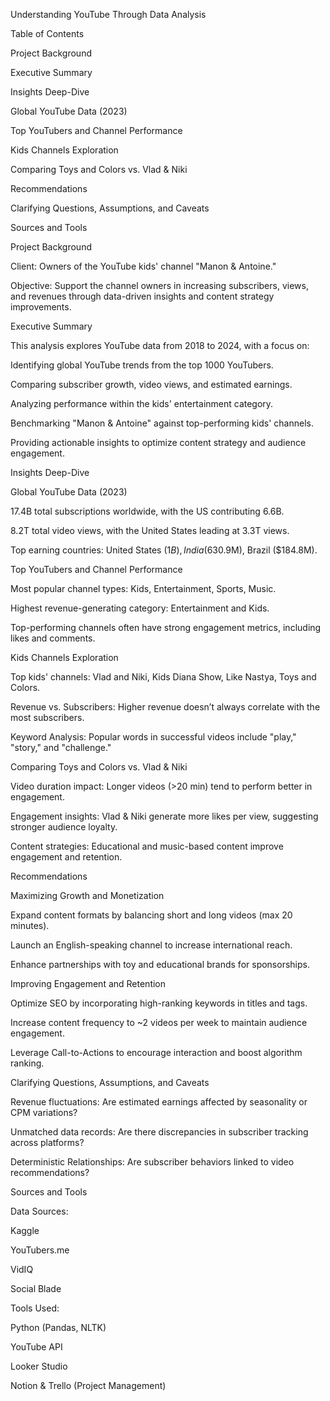 Understanding YouTube Through Data Analysis

Table of Contents

Project Background

Executive Summary

Insights Deep-Dive

Global YouTube Data (2023)

Top YouTubers and Channel Performance

Kids Channels Exploration

Comparing Toys and Colors vs. Vlad & Niki

Recommendations

Clarifying Questions, Assumptions, and Caveats

Sources and Tools

Project Background

Client: Owners of the YouTube kids' channel "Manon & Antoine."

Objective: Support the channel owners in increasing subscribers, views, and revenues through data-driven insights and content strategy improvements.

Executive Summary

This analysis explores YouTube data from 2018 to 2024, with a focus on:

Identifying global YouTube trends from the top 1000 YouTubers.

Comparing subscriber growth, video views, and estimated earnings.

Analyzing performance within the kids' entertainment category.

Benchmarking "Manon & Antoine" against top-performing kids' channels.

Providing actionable insights to optimize content strategy and audience engagement.

Insights Deep-Dive

Global YouTube Data (2023)

17.4B total subscriptions worldwide, with the US contributing 6.6B.

8.2T total video views, with the United States leading at 3.3T views.

Top earning countries: United States ($1B), India ($630.9M), Brazil ($184.8M).

Top YouTubers and Channel Performance

Most popular channel types: Kids, Entertainment, Sports, Music.

Highest revenue-generating category: Entertainment and Kids.

Top-performing channels often have strong engagement metrics, including likes and comments.

Kids Channels Exploration

Top kids' channels: Vlad and Niki, Kids Diana Show, Like Nastya, Toys and Colors.

Revenue vs. Subscribers: Higher revenue doesn’t always correlate with the most subscribers.

Keyword Analysis: Popular words in successful videos include "play," "story," and "challenge."

Comparing Toys and Colors vs. Vlad & Niki

Video duration impact: Longer videos (>20 min) tend to perform better in engagement.

Engagement insights: Vlad & Niki generate more likes per view, suggesting stronger audience loyalty.

Content strategies: Educational and music-based content improve engagement and retention.

Recommendations

Maximizing Growth and Monetization

Expand content formats by balancing short and long videos (max 20 minutes).

Launch an English-speaking channel to increase international reach.

Enhance partnerships with toy and educational brands for sponsorships.

Improving Engagement and Retention

Optimize SEO by incorporating high-ranking keywords in titles and tags.

Increase content frequency to ~2 videos per week to maintain audience engagement.

Leverage Call-to-Actions to encourage interaction and boost algorithm ranking.

Clarifying Questions, Assumptions, and Caveats

Revenue fluctuations: Are estimated earnings affected by seasonality or CPM variations?

Unmatched data records: Are there discrepancies in subscriber tracking across platforms?

Deterministic Relationships: Are subscriber behaviors linked to video recommendations?

Sources and Tools

Data Sources:

Kaggle

YouTubers.me

VidIQ

Social Blade

Tools Used:

Python (Pandas, NLTK)

YouTube API

Looker Studio

Notion & Trello (Project Management)
